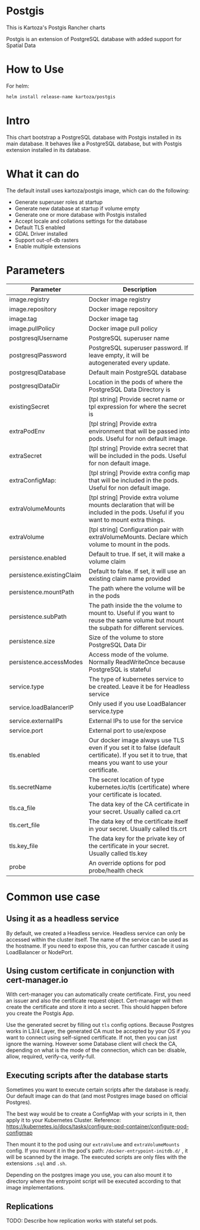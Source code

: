 # Postgis

This is Kartoza's Postgis Rancher charts

Postgis is an extension of PostgreSQL database with added support for Spatial Data

# How to Use

For helm:

```bash
helm install release-name kartoza/postgis
```

# Intro

This chart bootstrap a PostgreSQL database with Postgis installed in its main database.
It behaves like a PostgreSQL database, but with Postgis extension installed in its database.

# What it can do

The default install uses kartoza/postgis image, which can do the following:

- Generate superuser roles at startup
- Generate new database at startup if volume empty
- Generate one or more database with Postgis installed
- Accept locale and collations settings for the database
- Default TLS enabled
- GDAL Driver installed
- Support out-of-db rasters
- Enable multiple extensions

# Parameters

| Parameter | Description |
|---|---|
| image.registry | Docker image registry |
| image.repository | Docker image repository |
| image.tag | Docker image tag |
| image.pullPolicy | Docker image pull policy |
| postgresqlUsername | PostgreSQL superuser name |
| postgresqlPassword | PostgreSQL superuser password. If leave empty, it will be autogenerated every update. |
| postgresqlDatabase | Default main PostgreSQL database |
| postgresqlDataDir | Location in the pods of where the PostgreSQL Data Directory is |
| existingSecret | [tpl string] Provide secret name or tpl expression for where the secret is |
| extraPodEnv | [tpl string] Provide extra environment that will be passed into pods. Useful for non default image. |
| extraSecret | [tpl string] Provide extra secret that will be included in the pods. Useful for non default image. |
| extraConfigMap: | [tpl string] Provide extra config map that will be included in the pods. Useful for non default image. |
| extraVolumeMounts | [tpl string] Provide extra volume mounts declaration that will be included in the pods. Useful if you want to mount extra things. |
| extraVolume | [tpl string] Configuration pair with extraVolumeMounts. Declare which volume to mount in the pods. |
| persistence.enabled | Default to true. If set, it will make a volume claim |
| persistence.existingClaim | Default to false. If set, it will use an existing claim name provided |
| persistence.mountPath | The path where the volume will be in the pods |
| persistence.subPath | The path inside the the volume to mount to. Useful if you want to reuse the same volume but mount the subpath for different services. |
| persistence.size | Size of the volume to store PostgreSQL Data Dir |
| persistence.accessModes | Access mode of the volume. Normally ReadWriteOnce because PostgreSQL is stateful |
| service.type | The type of kubernetes service to be created. Leave it be for Headless service |
| service.loadBalancerIP | Only used if you use LoadBalancer service.type |
| service.externalIPs | External IPs to use for the service |
| service.port | External port to use/expose |
| tls.enabled | Our docker image always use TLS even if you set it to false (default certificate). If you set it to true, that means you want to use your certificate. |
| tls.secretName | The secret location of type kubernetes.io/tls (certificate) where your certificate is located. |
| tls.ca_file | The data key of the CA certificate in your secret. Usually called ca.crt |
| tls.cert_file | The data key of the certificate itself in your secret. Usually called tls.crt |
| tls.key_file | The data key for the private key of the certificate in your secret. Usually called tls.key |
| probe | An override options for pod probe/health check |

# Common use case

## Using it as a headless service

By default, we created a Headless service. Headless service can only be accessed within the cluster itself. 
The name of the service can be used as the hostname. If you need to expose this, you can further cascade it using LoadBalancer or NodePort.

## Using custom certificate in conjunction with cert-manager.io

With cert-manager you can automatically create certificate. First, you need an issuer and also the certificate request object.
Cert-manager will then create the certificate and store it into a secret. This should happen before you create the Postgis App.

 Use the generated secret by filling out `tls` config options. 
 Because Postgres works in L3/4 Layer, the generated CA must be accepted by your OS if you want to connect using self-signed certificate.
 If not, then you can just ignore the warning. However some Database client will check the CA, depending on what is the mode of the connection,
 which can be: disable, allow, required, verify-ca, verify-full.

## Executing scripts after the database starts

Sometimes you want to execute certain scripts after the database is ready. Our default image can do that (and most Postgres image based on official Postgres).

The best way would be to create a ConfigMap with your scripts in it, then apply it to your Kubernetes Cluster.
Reference: https://kubernetes.io/docs/tasks/configure-pod-container/configure-pod-configmap

Then mount it to the pod using our `extraVolume` and `extraVolumeMounts` config. If you mount it in the pod's path: `/docker-entrypoint-initdb.d/` , it will be scanned by the image.
The executed scripts are only files with the extensions `.sql` and `.sh`.

Depending on the postgres image you use, you can also mount it to directory where the entrypoint script will be executed according to that image implementations.


## Replications

TODO: Describe how replication works with stateful set pods.

